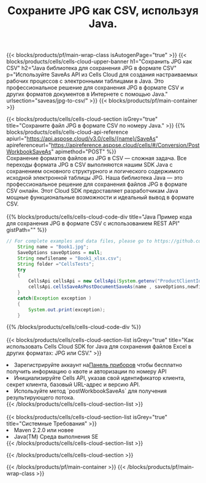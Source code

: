 ﻿---
title:  Сохраните JPG как CSV, используя Java.
description:  Использование Aspose.Cells Cloud SDK for Java для сохранения файла формата JPG в формате CSV.
---
{{< blocks/products/pf/main-wrap-class isAutogenPage="true" >}}
{{< blocks/products/cells/cells-cloud-upper-banner h1="Сохранить JPG как CSV" h2="Java библиотека для сохранения JPG в формате CSV" p="Используйте SaveAs API из Cells Cloud для создания настраиваемых рабочих процессов с электронными таблицами в Java. Это профессиональное решение для сохранения JPG в формате CSV и других форматов документов в Интернете с помощью Java." urlsection="saveas/jpg-to-csv/" >}}
{{< blocks/products/pf/main-container >}}

{{< blocks/products/cells/cells-cloud-section isGrey="true" title="Сохраните файл JPG в формате CSV по номеру Java." >}}
{{% blocks/products/cells/cells-cloud-api-reference apiurl="https://api.aspose.cloud/v3.0/cells/{name}/SaveAs" apireferenceurl="https://apireference.aspose.cloud/cells/#/Conversion/PostWorkbookSaveAs" apimethod="POST" %}}
<br/>
Сохранение форматов файлов из JPG в CSV — сложная задача. Все переходы формата JPG в CSV выполняются нашим SDK Java с сохранением основного структурного и логического содержимого исходной электронной таблицы JPG. Наша библиотека Java — это профессиональное решение для сохранения файлов JPG в формате CSV онлайн. Этот Cloud SDK предоставляет разработчикам Java мощные функциональные возможности и идеальный вывод в формате CSV.
<br/>
<br/>
{{% blocks/products/cells/cells-cloud-code-div title="Java Пример кода для сохранения JPG в формате CSV с использованием REST API" gistPath="" %}}
  
```java
// For complete examples and data files, please go to https://github.com/aspose-cells-cloud/aspose-cells-cloud-java/
    String name = "Book1.jpg";
    SaveOptions saveOptions = null;
    String newfilename = "Book1_xlsx.csv";
    String folder ="CellsTests";
    try 
    {
        CellsApi cellsApi = new CellsApi(System.getenv("ProductClientId"), System.getenv("ProductClientSecret"));
        cellsApi.cellsSaveAsPostDocumentSaveAs(name , saveOptions,newfilename,false,false,folder,null,null,null,true);                       
    }
    catch(Exception exception )
    {
        System.out.print(exception);
    }
```
  
{{% /blocks/products/cells/cells-cloud-code-div %}}
<br/>
<br/>
{{< blocks/products/cells/cells-cloud-section-list isGrey="true" title="Как использовать Cells Cloud SDK for Java для сохранения файлов Excel в других форматах: JPG или CSV." >}}
<li> Зарегистрируйте аккаунт на<a href="https://dashboard.aspose.cloud/">Панель приборов</a> чтобы бесплатно получить информацию о квоте и авторизации по номеру API</li>
<li>Инициализируйте Cells API, указав свой идентификатор клиента, секрет клиента, базовый URL-адрес и версию API.</li>
<li>Используйте метод `postWorkbookSaveAs` для получения результирующего потока.</li>
{{< /blocks/products/cells/cells-cloud-section-list >}}
<br/>
<br/>
{{< blocks/products/cells/cells-cloud-section-list isGrey="true" title="Системные Требования" >}}
<li>Maven 2.2.0 или новее</li>
<li>Java(TM) Среда выполнения SE</li>
{{< /blocks/products/cells/cells-cloud-section-list >}}

{{< /blocks/products/cells/cells-cloud-section >}}

{{< /blocks/products/pf/main-container >}}
{{< /blocks/products/pf/main-wrap-class >}}
